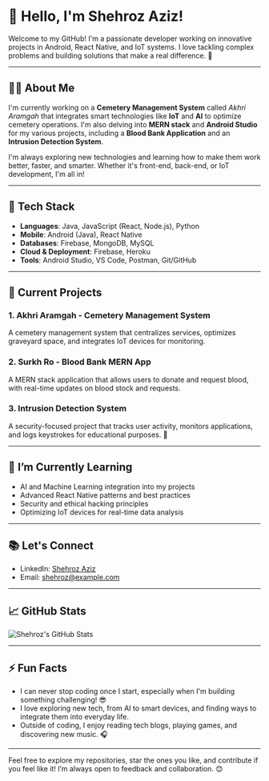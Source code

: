 # 👋 Hello, I'm Shehroz Aziz!

Welcome to my GitHub! I'm a passionate developer working on innovative projects in Android, React Native, and IoT systems. I love tackling complex problems and building solutions that make a real difference. 🚀

---

## 🧑‍💻 About Me

I'm currently working on a **Cemetery Management System** called *Akhri Aramgah* that integrates smart technologies like **IoT** and **AI** to optimize cemetery operations. I'm also delving into **MERN stack** and **Android Studio** for my various projects, including a **Blood Bank Application** and an **Intrusion Detection System**.

I'm always exploring new technologies and learning how to make them work better, faster, and smarter. Whether it's front-end, back-end, or IoT development, I'm all in!

---

## 🔧 Tech Stack

- **Languages**: Java, JavaScript (React, Node.js), Python
- **Mobile**: Android (Java), React Native
- **Databases**: Firebase, MongoDB, MySQL
- **Cloud & Deployment**: Firebase, Heroku
- **Tools**: Android Studio, VS Code, Postman, Git/GitHub

---

## 📍 Current Projects

### 1. **Akhri Aramgah - Cemetery Management System**
A cemetery management system that centralizes services, optimizes graveyard space, and integrates IoT devices for monitoring.

### 2. **Surkh Ro - Blood Bank MERN App**
A MERN stack application that allows users to donate and request blood, with real-time updates on blood stock and requests.

### 3. **Intrusion Detection System**
A security-focused project that tracks user activity, monitors applications, and logs keystrokes for educational purposes. 🔐

---

## 🌱 I’m Currently Learning

- AI and Machine Learning integration into my projects
- Advanced React Native patterns and best practices
- Security and ethical hacking principles
- Optimizing IoT devices for real-time data analysis

---

## 📚 Let's Connect

- LinkedIn: [Shehroz Aziz](https://www.linkedin.com/in/shehroz-aziz)
- Email: [shehroz@example.com](mailto:shehroz@example.com)

---

## 📈 GitHub Stats

![Shehroz's GitHub Stats](https://github-readme-stats.vercel.app/api?username=shehroz&show_icons=true&hide_title=true&count_private=true&hide=prs&theme=radical)

---

## ⚡ Fun Facts

- I can never stop coding once I start, especially when I'm building something challenging! 😎
- I love exploring new tech, from AI to smart devices, and finding ways to integrate them into everyday life.
- Outside of coding, I enjoy reading tech blogs, playing games, and discovering new music. 🎧

---

Feel free to explore my repositories, star the ones you like, and contribute if you feel like it! I’m always open to feedback and collaboration. 😊
